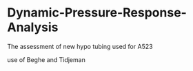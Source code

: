 # Dynamic-Pressure-Response-Analysis

The assessment of new hypo tubing used for A523

use of Beghe and Tidjeman
